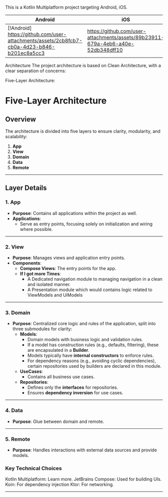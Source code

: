 
This is a Kotlin Multiplatform project targeting Android, iOS.

| Android | iOS | 
| ------ | ------ |
| [!Android] https://github.com/user-attachments/assets/2cb8fcb7-cb0a-4d23-b846-b201ec8a5cc3 | https://github.com/user-attachments/assets/89b23911-679a-4eb6-a40e-52db348dff10 | 

Architecture
The project architecture is based on Clean Architecture, with a clear separation of concerns:

Five-Layer Architecture:
# Five-Layer Architecture

## Overview

The architecture is divided into five layers to ensure clarity, modularity, and scalability:

1. **App**
2. **View**
4. **Domain**
5. **Data**
5. **Remote**

---

## Layer Details

### 1. App
- **Purpose**: Contains all applications within the project as well.
- **Applications**:
  - Serve as entry points, focusing solely on initialization and wiring where possible.

---

### 2. View
- **Purpose**: Manages views and application entry points.
- **Components**:
  - **Compose Views**: The entry points for the app.
  - **If I got more Times**:
     - A Dedicated navigation module to managing navigation in a clean and isolated manner.
     - A Presentation module which would contains logic related to ViewModels and UiModels

---

### 3. Domain
- **Purpose**: Centralized core logic and rules of the application, split into three submodules for clarity:
  - **Models**:
    - Domain models with business logic and validation rules.
    - If a model has construction rules (e.g., defaults, filtering), these are encapsulated in a **Builder**.
    - Models typically have **internal constructors** to enforce rules.
    - For dependency reasons (e.g., avoiding cyclic dependencies), certain repositories used by builders are declared in this module.
  - **UseCases**:
    - Contains all business use cases.
  - **Repositories**:
    - Defines only the **interfaces** for repositories.
    - Ensures **dependency inversion** for use cases.

---

### 4. Data
- **Purpose**: Glue between domain and remote.

---

### 5. Remote
- **Purpose**: Handles interactions with external data sources and provide models.

### Key Technical Choices

Kotlin Multiplatform: Learn more.
JetBrains Compose: Used for building UIs.
Koin: For dependency injection
Ktor: For networking.

---

